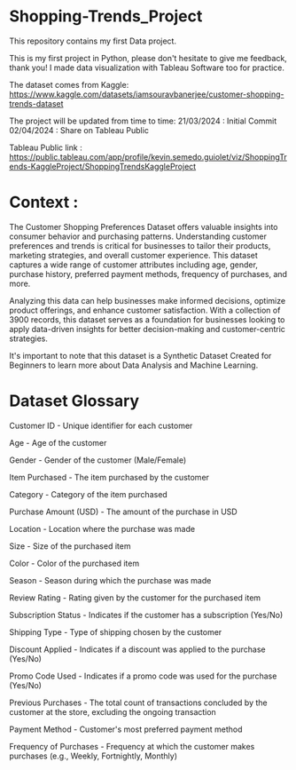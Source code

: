 # Shopping-Trends_Project

This repository contains my first Data project. 

This is my first project in Python, please don't hesitate to give me feedback, thank you! 
I made data visualization with Tableau Software too for practice.

The dataset comes from Kaggle: https://www.kaggle.com/datasets/iamsouravbanerjee/customer-shopping-trends-dataset

The project will be updated from time to time: 
21/03/2024 : Initial Commit
02/04/2024 : Share on Tableau Public

Tableau Public link : https://public.tableau.com/app/profile/kevin.semedo.guiolet/viz/ShoppingTrends-KaggleProject/ShoppingTrendsKaggleProject

# Context : 

The Customer Shopping Preferences Dataset offers valuable insights into consumer behavior and purchasing patterns. Understanding customer preferences and trends is critical for businesses to tailor their products, marketing strategies, and overall customer experience. 
This dataset captures a wide range of customer attributes including age, gender, purchase history, preferred payment methods, frequency of purchases, and more. 

Analyzing this data can help businesses make informed decisions, optimize product offerings, and enhance customer satisfaction. 
With a collection of 3900 records, this dataset serves as a foundation for businesses looking to apply data-driven insights for better decision-making and customer-centric strategies. 

It's important to note that this dataset is a Synthetic Dataset Created for Beginners to learn more about Data Analysis and Machine Learning.

# Dataset Glossary

Customer ID - Unique identifier for each customer

Age - Age of the customer

Gender - Gender of the customer (Male/Female)

Item Purchased - The item purchased by the customer

Category - Category of the item purchased

Purchase Amount (USD) - The amount of the purchase in USD

Location - Location where the purchase was made

Size - Size of the purchased item

Color - Color of the purchased item

Season - Season during which the purchase was made

Review Rating - Rating given by the customer for the purchased item

Subscription Status - Indicates if the customer has a subscription (Yes/No)

Shipping Type - Type of shipping chosen by the customer

Discount Applied - Indicates if a discount was applied to the purchase (Yes/No)

Promo Code Used - Indicates if a promo code was used for the purchase (Yes/No)

Previous Purchases - The total count of transactions concluded by the customer at the store, excluding the ongoing transaction

Payment Method - Customer's most preferred payment method

Frequency of Purchases - Frequency at which the customer makes purchases (e.g., Weekly, Fortnightly, Monthly)
